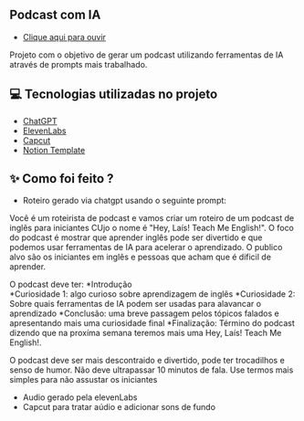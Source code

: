 ## Podcast com IA

* <a href="https://github.com/Vaneloppe215/Podcast-IA/blob/main/Ingl%C3%AAs%20para%20iniciantes%20-%20EP01.MP3" title="View PDF now"> Clique aqui para ouvir</a>

Projeto com o objetivo de gerar um podcast utilizando ferramentas de IA através de prompts mais trabalhado.

## 💻 Tecnologias utilizadas no projeto

- [ChatGPT](https://chat.openai.com/) 
- [ElevenLabs](https://beta.elevenlabs.io/)
- [Capcut](https://www.capcut.com/pt-br/)
- [Notion Template](https://www.notion.so/Podcast-IA-Hey-La-s-Teach-Me-English-17df4776fc278015a9c6e122dfc1822e)

## ✨ Como foi feito ?

- Roteiro gerado via chatgpt usando o seguinte prompt:
  
Você é um  roteirista de podcast e vamos criar um roteiro de um podcast de inglês para iniciantes CUjo o nome é "Hey, Laís! Teach Me English!". O foco do podcast é mostrar que aprender inglês pode ser divertido e que podemos usar ferramentas de IA para acelerar o aprendizado. O publico alvo são os iniciantes em inglês e pessoas que acham que é dificil de aprender.

O podcast deve ter:
*Introdução  
*Curiosidade 1: algo curioso sobre aprendizagem de inglês
*Curiosidade 2: Sobre quais ferramentas de IA podem ser usadas para alavancar o aprendizado
*Conclusão: uma breve passagem pelos tópicos falados e apresentando mais uma curiosidade final
*Finalização: Término do podcast dizendo que na proxíma semana teremos mais uma Hey, Laís! Teach Me English!.

O podcast deve ser mais descontraido e divertido, pode ter trocadilhos e senso de humor. 
Não deve ultrapassar 10 minutos de fala. 
Use termos mais simples para não assustar os iniciantes  

- Audio gerado pela elevenLabs
- Capcut para tratar aúdio e adicionar sons de fundo

